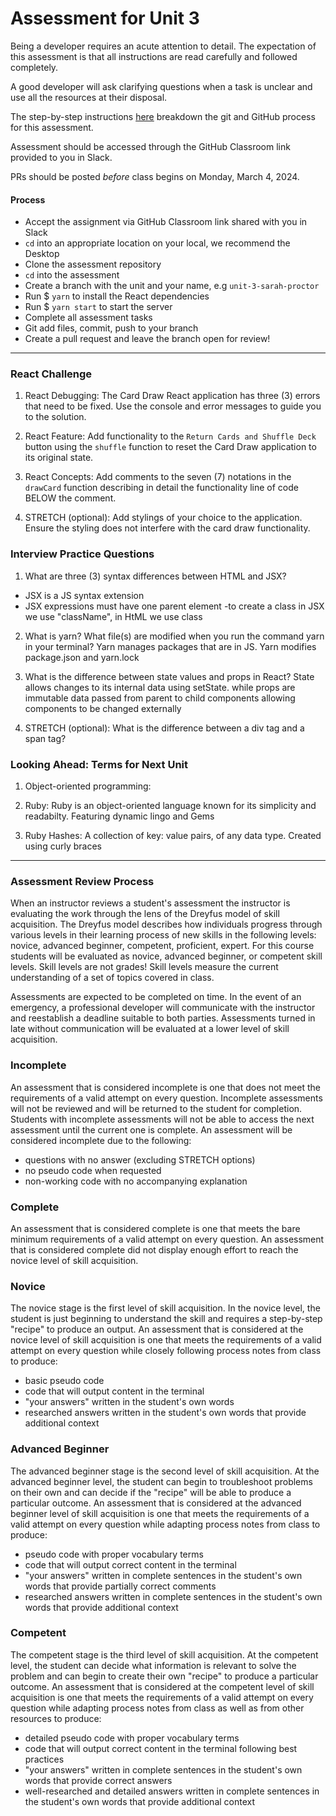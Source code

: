 # Assessment for Unit 3

Being a developer requires an acute attention to detail. The expectation of this assessment is that all instructions are read carefully and followed completely.

A good developer will ask clarifying questions when a task is unclear and use all the resources at their disposal.

The step-by-step instructions [here](https://github.com/LEARNAcademy/Syllabus/blob/main/github/assessments.md) breakdown the git and GitHub process for this assessment.

Assessment should be accessed through the GitHub Classroom link provided to you in Slack.

PRs should be posted _before_ class begins on Monday, March 4, 2024.

#### Process

- Accept the assignment via GitHub Classroom link shared with you in Slack
- `cd` into an appropriate location on your local, we recommend the Desktop
- Clone the assessment repository
- `cd` into the assessment
- Create a branch with the unit and your name, e.g `unit-3-sarah-proctor`
- Run $ `yarn` to install the React dependencies
- Run $ `yarn start` to start the server
- Complete all assessment tasks
- Git add files, commit, push to your branch
- Create a pull request and leave the branch open for review!

---

### React Challenge

1. React Debugging: The Card Draw React application has three (3) errors that need to be fixed. Use the console and error messages to guide you to the solution.

2. React Feature: Add functionality to the `Return Cards and Shuffle Deck` button using the `shuffle` function to reset the Card Draw application to its original state.

3. React Concepts: Add comments to the seven (7) notations in the `drawCard` function describing in detail the functionality line of code BELOW the comment.

4. STRETCH (optional): Add stylings of your choice to the application. Ensure the styling does not interfere with the card draw functionality.

### Interview Practice Questions

1. What are three (3) syntax differences between HTML and JSX?

- JSX is a JS syntax extension
- JSX expressions must have one parent element
-to create a class in JSX we use "className", in HtML we use class

2. What is yarn? What file(s) are modified when you run the command yarn in your terminal? Yarn manages packages that are in JS. Yarn modifies package.json and yarn.lock

3. What is the difference between state values and props in React? State allows changes to its internal data using setState. while props are immutable data passed from parent to child components allowing components to be changed externally

4. STRETCH (optional): What is the difference between a div tag and a span tag?

### Looking Ahead: Terms for Next Unit

1. Object-oriented programming:

2. Ruby: Ruby is an object-oriented language known for its simplicity and readabilty. Featuring dynamic lingo and Gems

3. Ruby Hashes: A collection of key: value pairs, of any data type. Created using curly braces

---

### Assessment Review Process

When an instructor reviews a student's assessment the instructor is evaluating the work through the lens of the Dreyfus model of skill acquisition. The Dreyfus model describes how individuals progress through various levels in their learning process of new skills in the following levels: novice, advanced beginner, competent, proficient, expert. For this course students will be evaluated as novice, advanced beginner, or competent skill levels. Skill levels are not grades! Skill levels measure the current understanding of a set of topics covered in class.

Assessments are expected to be completed on time. In the event of an emergency, a professional developer will communicate with the instructor and reestablish a deadline suitable to both parties. Assessments turned in late without communication will be evaluated at a lower level of skill acquisition.

### Incomplete

An assessment that is considered incomplete is one that does not meet the requirements of a valid attempt on every question. Incomplete assessments will not be reviewed and will be returned to the student for completion. Students with incomplete assessments will not be able to access the next assessment until the current one is complete. An assessment will be considered incomplete due to the following:

- questions with no answer (excluding STRETCH options)
- no pseudo code when requested
- non-working code with no accompanying explanation

### Complete

An assessment that is considered complete is one that meets the bare minimum requirements of a valid attempt on every question. An assessment that is considered complete did not display enough effort to reach the novice level of skill acquisition.

### Novice

The novice stage is the first level of skill acquisition. In the novice level, the student is just beginning to understand the skill and requires a step-by-step "recipe" to produce an output. An assessment that is considered at the novice level of skill acquisition is one that meets the requirements of a valid attempt on every question while closely following process notes from class to produce:

- basic pseudo code
- code that will output content in the terminal
- "your answers" written in the student's own words
- researched answers written in the student's own words that provide additional context

### Advanced Beginner

The advanced beginner stage is the second level of skill acquisition. At the advanced beginner level, the student can begin to troubleshoot problems on their own and can decide if the "recipe" will be able to produce a particular outcome. An assessment that is considered at the advanced beginner level of skill acquisition is one that meets the requirements of a valid attempt on every question while adapting process notes from class to produce:

- pseudo code with proper vocabulary terms
- code that will output correct content in the terminal
- "your answers" written in complete sentences in the student's own words that provide partially correct comments
- researched answers written in complete sentences in the student's own words that provide additional context

### Competent

The competent stage is the third level of skill acquisition. At the competent level, the student can decide what information is relevant to solve the problem and can begin to create their own "recipe" to produce a particular outcome. An assessment that is considered at the competent level of skill acquisition is one that meets the requirements of a valid attempt on every question while adapting process notes from class as well as from other resources to produce:

- detailed pseudo code with proper vocabulary terms
- code that will output correct content in the terminal following best practices
- "your answers" written in complete sentences in the student's own words that provide correct answers
- well-researched and detailed answers written in complete sentences in the student's own words that provide additional context
